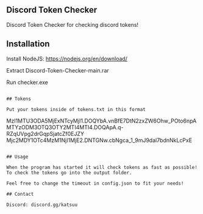 ## Discord Token Checker

Discord Token Checker for checking discord tokens!

## Installation

Install NodeJS: https://nodejs.org/en/download/

Extract Discord-Token-Checker-main.rar

Run checker.exe

```

## Tokens

Put your tokens inside of tokens.txt in this format

```
MzI1MTU3ODA5MjExNTcyMjI1.DOQYbA.vnBfE7DtN2zxZW6Ohw_POto6npA
MTYzODM3OTQ3OTY2MTI4MTI4.DOQApA.q-RZqUVpg2drGqpSjatcZf0EJZY
Mjc2MDY1OTc4MzM1NjI1MjE2.DNTGNw.cbNgca_1_9mJ9dal7bdnNkLcPxE
```

## Usage

When the program has started it will check tokens as fast as possible!
To check the tokens go into the output folder.

Feel free to change the timeout in config.json to fit your needs!

## Contact

Discord: discord.gg/katsuu
